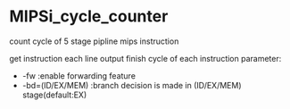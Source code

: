 # MIPSi\_cycle\_counter
count cycle of 5 stage pipline mips instruction

get instruction each line
output finish cycle of each instruction
parameter:
 * -fw :enable forwarding feature
 * -bd=(ID/EX/MEM) :branch decision is made in (ID/EX/MEM) stage(default:EX)
